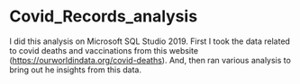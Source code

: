 # Covid_Records_analysis
I did this analysis on Microsoft SQL Studio 2019.
First I took the data related to covid deaths and vaccinations from this website (https://ourworldindata.org/covid-deaths).
And, then ran various analysis to bring out he insights from this data.
